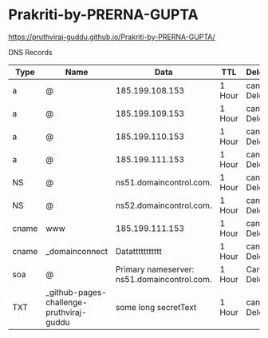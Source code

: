 # Prakriti-by-PRERNA-GUPTA


https://pruthviraj-guddu.github.io/Prakriti-by-PRERNA-GUPTA/





DNS Records   

| Type          | Name          | Data                             | TTL            |Delete         |  Edit         | 
| ------------- | ------------- |  -------------                   | ------------- |  ------------- | ------------- | 
| a             | @             |  185.199.108.153                 | 1 Hour        |  can Delete    | can Edit      | 
| a             | @             |  185.199.109.153                 | 1 Hour        |  can Delete    | can Edit      |  
| a             | @             |  185.199.110.153                 | 1 Hour        |  can Delete    | can Edit      |  
| a             | @             |  185.199.111.153                 | 1 Hour        |  can Delete    | can Edit      |  
| NS            | @             |  ns51.domaincontrol.com. | 1 Hour        |  can Delete    | can Edit      |  
| NS            | @             |  ns52.domaincontrol.com. | 1 Hour        |  can Delete    | can Edit      |  
| cname         | www           |  185.199.111.153 | 1 Hour        |  can Delete    | can Edit      |  
| cname         | _domainconnect|  Datattttttttttt | 1 Hour        |  can Delete    | can Edit      |  
| soa           | @             |  Primary nameserver: ns51.domaincontrol.com. | 1 Hour        |  Can't Delete    | can Edit      |  
| TXT           | _github-pages-challenge-pruthviraj-guddu|  some long secretText | 1 Hour        |  can Delete    | can Edit      |  

